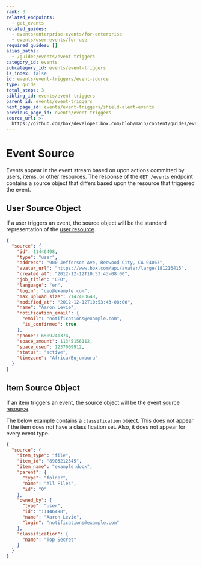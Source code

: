 ```yaml
---
rank: 3
related_endpoints:
  - get_events
related_guides:
  - events/enterprise-events/for-enterprise
  - events/user-events/for-user
required_guides: []
alias_paths:
  - /guides/events/event-triggers
category_id: events
subcategory_id: events/event-triggers
is_index: false
id: events/event-triggers/event-source
type: guide
total_steps: 3
sibling_id: events/event-triggers
parent_id: events/event-triggers
next_page_id: events/event-triggers/shield-alert-events
previous_page_id: events/event-triggers
source_url: >-
  https://github.com/box/developer.box.com/blob/main/content/guides/events/event-triggers/event-source.md
---
```

# Event Source

Events appear in the event stream based on upon actions committed by users,
items, or other resources. The response of the [`GET /events`](e://get_events)
endpoint contains a source object that differs based upon the resource that
triggered the event.

## User Source Object

If a user triggers an event, the source object will be the standard
representation of the [user resource](e://resources/user).

```json
{
  "source": {
    "id": 11446498,
    "type": "user",
    "address": "900 Jefferson Ave, Redwood City, CA 94063",
    "avatar_url": "https://www.box.com/api/avatar/large/181216415",
    "created_at": "2012-12-12T10:53:43-08:00",
    "job_title": "CEO",
    "language": "en",
    "login": "ceo@example.com",
    "max_upload_size": 2147483648,
    "modified_at": "2012-12-12T10:53:43-08:00",
    "name": "Aaron Levie",
    "notification_email": {
      "email": "notifications@example.com",
      "is_confirmed": true
    },
    "phone": 6509241374,
    "space_amount": 11345156112,
    "space_used": 1237009912,
    "status": "active",
    "timezone": "Africa/Bujumbura"
  }
}
```

## Item Source Object

If an item triggers an event, the source object will be the
[event source resource](e://resources/event-source).

<Message type='notice'>

The below example contains a `classification` object. This does not appear if
the item does not have a classification set. Also, it does not appear for
every event type.

</Message>

```json
{
  "source": {
    "item_type": "file",
    "item_id": "8903212345",
    "item_name": "example.docx",
    "parent": {
      "type": "folder",
      "name": "All Files",
      "id": "0"
    },
    "owned_by": {
      "type": "user",
      "id": "11446498",
      "name": "Aaron Levie",
      "login": "notifications@example.com"
    },
    "classification": {
      "name": "Top Secret"
    }
  }
}
```
